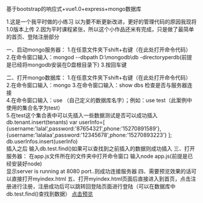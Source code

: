 基于bootstrap的响应式+vue1.0+express+mongo数据库 

1.这是一个我平时做的小练习 以为要不断更新改进，更好的管理代码的原因我现将1.0版本上传 
2.因为平时课程紧张，所以这个小作品还米有完成，只是做了最简单的首页、登陆注册部分

一、启动mongo服务器：
	1.在任意文件夹下shift+右键（在此处打开命令代码）                             
	2.在命令窗口输入：mongod --dbpath D:\mongodb\db -directoryperdb(前提是已经将mongodb安装在D盘根目录下) 
	3.按回车键 

二、打开mongo数据库：
	1.在任意文件夹下shift+右键（在此处打开命令代码） 
	2.在命令窗口输入：mongo 
	3.在命令窗口输入：show dbs 检查是否与服务器连接                   
	4.在命令窗口输入：use （自己定义的数据库名字）；例如：use test（此案例中使用的集合名字为test）                  
	5.在test这个集合表中可以先插入一些数据测试是否可以成功插入 db.tenant.insert(tenants) 
	var userInfo=[ {username:'lalal',password:'87654321',phone:'15270891589'}, 	
					{username:'lalalaa',password:'12345678',phone:'15270893223'} ];
	 db.userInfos.insert(userInfo)                    
	插入之后 输入db.test.find()如果可以查找到之前插入的数据则成功插入 
三、打开服务器：
	在app.js文件所在的文件夹中打开命令窗口 输入node app.js(前提是已经安装好node)              
	显示server is running at 8080 port..则成功连接服务器 
四、需要预览效果的话可以直接打开myindex.html 
五、打开myindex.html页面后直接进入到首页，点击注册进行注册，注册成功后可以跳转回登陆页面进行登陆（可以在数据库中db.test.find()查找到数据）
<a href=" https://chenjuanmemeda.github.io/simple-personal-blog/client/myindex.html">点击预览</a>


